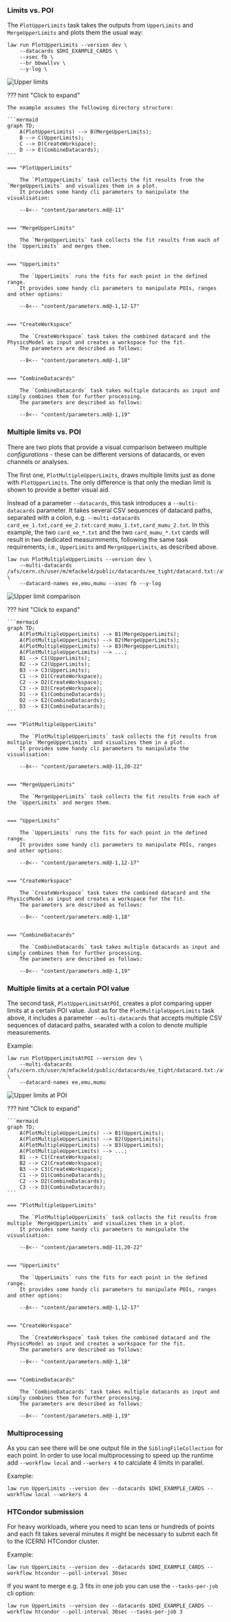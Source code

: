 ### Limits vs. POI

The `PlotUpperLimits` task takes the outputs from `UpperLimits` and `MergeUpperLimits` and plots them the usual way:

```shell hl_lines="1-5"
law run PlotUpperLimits --version dev \
    --datacards $DHI_EXAMPLE_CARDS \
    --xsec fb \
    --br bbwwllvv \
    --y-log \
```

![Upper limits](../images/limits__r__kl_n51_-25.0_25.0__fb_bbwwllvv_log.png)

??? hint "Click to expand"

    The example assumes the following directory structure:

    ```mermaid
    graph TD;
        A(PlotUpperLimits) --> B(MergeUpperLimits);
        B --> C(UpperLimits);
        C --> D(CreateWorkspace);
        D --> E(CombineDatacards);
    ```

    === "PlotUpperLimits"

        The `PlotUpperLimits` task collects the fit results from the `MergeUpperLimits` and visualizes them in a plot.
        It provides some handy cli parameters to manipulate the visualisation:

        --8<-- "content/parameters.md@-11"


    === "MergeUpperLimits"

        The `MergeUpperLimits` task collects the fit results from each of the `UpperLimits` and merges them.


    === "UpperLimits"

        The `UpperLimits` runs the fits for each point in the defined range.
        It provides some handy cli parameters to manipulate POIs, ranges and other options:

        --8<-- "content/parameters.md@-1,12-17"


    === "CreateWorkspace"

        The `CreateWorkspace` task takes the combined datacard and the PhysicsModel as input and creates a workspace for the fit.
        The parameters are described as follows:

        --8<-- "content/parameters.md@-1,18"    


    === "CombineDatacards"

        The `CombineDatacards` task takes multiple datacards as input and simply combines them for further processing.
        The parameters are described as follows:

        --8<-- "content/parameters.md@-1,19"  




### Multiple limits vs. POI

There are two plots that provide a visual comparison between multiple *configurations* - these can be different versions of datacards, or even channels or analyses.

The first one, `PlotMultipleUpperLimits`, draws multiple limits just as done with `PlotUpperLimits`.
The only difference is that only the median limit is shown to provide a better visual aid.

Instead of a parameter `--datacards`, this task introduces a `--multi-datacards` parameter.
It takes several CSV sequences of datacard paths, separated with a colon, e.g. `--multi-datacards card_ee_1.txt,card_ee_2.txt:card_mumu_1.txt,card_mumu_2.txt`.
In this example, the two `card_ee_*.txt` and the two `card_mumu_*.txt` cards will result in two dedicated measurmments, following the same task requirements, i.e., `UpperLimits` and `MergeUpperLimits`, as described above.

```shell hl_lines="1-3"
law run PlotMultipleUpperLimits --version dev \
    --multi-datacards /afs/cern.ch/user/m/mfackeld/public/datacards/ee_tight/datacard.txt:/afs/cern.ch/user/m/mfackeld/public/datacards/emu_tight/datacard.txt:/afs/cern.ch/user/m/mfackeld/public/datacards/mumu_tight/datacard.txt \
    --datacard-names ee,emu,mumu --xsec fb --y-log
```

![Upper limit comparison](../images/multilimits__r__kl_n51_-25.0_25.0__fb_log.png)

??? hint "Click to expand"

    ```mermaid
    graph TD;
        A(PlotMultipleUpperLimits) --> B1(MergeUpperLimits);
        A(PlotMultipleUpperLimits) --> B2(MergeUpperLimits);
        A(PlotMultipleUpperLimits) --> B3(MergeUpperLimits);
        A(PlotMultipleUpperLimits) --> ...;
        B1 --> C1(UpperLimits);
        B2 --> C2(UpperLimits);
        B3 --> C3(UpperLimits);
        C1 --> D1(CreateWorkspace);
        C2 --> D2(CreateWorkspace);
        C3 --> D3(CreateWorkspace);
        D1 --> E1(CombineDatacards);
        D2 --> E2(CombineDatacards);
        D3 --> E3(CombineDatacards);
    ```

    === "PlotMultipleUpperLimits"

        The `PlotMultipleUpperLimits` task collects the fit results from multiple `MergeUpperLimits` and visualizes them in a plot.
        It provides some handy cli parameters to manipulate the visualisation:

        --8<-- "content/parameters.md@-11,20-22"


    === "MergeUpperLimits"

        The `MergeUpperLimits` task collects the fit results from each of the `UpperLimits` and merges them.


    === "UpperLimits"

        The `UpperLimits` runs the fits for each point in the defined range.
        It provides some handy cli parameters to manipulate POIs, ranges and other options:

        --8<-- "content/parameters.md@-1,12-17"


    === "CreateWorkspace"

        The `CreateWorkspace` task takes the combined datacard and the PhysicsModel as input and creates a workspace for the fit.
        The parameters are described as follows:

        --8<-- "content/parameters.md@-1,18"    


    === "CombineDatacards"

        The `CombineDatacards` task takes multiple datacards as input and simply combines them for further processing.
        The parameters are described as follows:

        --8<-- "content/parameters.md@-1,19" 



### Multiple limits at a certain POI value

The second task, `PlotUpperLimitsAtPOI`, creates a plot comparing upper limits at a certain POI value.
Just as for the `PlotMultipleUpperLimits` task above, it includes a parameter `--multi-datacards` that accepts multiple CSV sequences of datacard paths, searated with a colon to denote multiple measurements.

Example:

```shell hl_lines="1-3"
law run PlotUpperLimitsAtPOI --version dev \
    --multi-datacards /afs/cern.ch/user/m/mfackeld/public/datacards/ee_tight/datacard.txt:/afs/cern.ch/user/m/mfackeld/public/datacards/emu_tight/datacard.txt:/afs/cern.ch/user/m/mfackeld/public/datacards/mumu_tight/datacard.txt \
    --datacard-names ee,emu,mumu
```

![Upper limits at POI](../images/limitatpoi__r__kl_1.0.png)

??? hint "Click to expand"

    ```mermaid
    graph TD;
        A(PlotMultipleUpperLimits) --> B1(UpperLimits);
        A(PlotMultipleUpperLimits) --> B2(UpperLimits);
        A(PlotMultipleUpperLimits) --> B3(UpperLimits);
        A(PlotMultipleUpperLimits) --> ...;
        B1 --> C1(CreateWorkspace);
        B2 --> C2(CreateWorkspace);
        B3 --> C3(CreateWorkspace);
        C1 --> D1(CombineDatacards);
        C2 --> D2(CombineDatacards);
        C3 --> D3(CombineDatacards);
    ```

    === "PlotMultipleUpperLimits"

        The `PlotMultipleUpperLimits` task collects the fit results from multiple `MergeUpperLimits` and visualizes them in a plot.
        It provides some handy cli parameters to manipulate the visualisation:

        --8<-- "content/parameters.md@-11,20-22"


    === "UpperLimits"

        The `UpperLimits` runs the fits for each point in the defined range.
        It provides some handy cli parameters to manipulate POIs, ranges and other options:

        --8<-- "content/parameters.md@-1,12-17"


    === "CreateWorkspace"

        The `CreateWorkspace` task takes the combined datacard and the PhysicsModel as input and creates a workspace for the fit.
        The parameters are described as follows:

        --8<-- "content/parameters.md@-1,18"    


    === "CombineDatacards"

        The `CombineDatacards` task takes multiple datacards as input and simply combines them for further processing.
        The parameters are described as follows:

        --8<-- "content/parameters.md@-1,19" 



### Multiprocessing

As you can see there will be one output file in the `SiblingFileCollection` for each point. In order to use local multiprocessing to speed up the runtime add `--workflow local` and `--workers 4` to calculate 4 limits in parallel.

Example:

```shell hl_lines="1"
law run UpperLimits --version dev --datacards $DHI_EXAMPLE_CARDS --workflow local --workers 4
```


### HTCondor submission

For heavy workloads, where you need to scan tens or hundreds of points and each fit takes several minutes it might be necessary to submit each fit to the (CERN) HTCondor cluster.

Example:

```shell hl_lines="1"
law run UpperLimits --version dev --datacards $DHI_EXAMPLE_CARDS --workflow htcondor --poll-interval 30sec
```

If you want to merge e.g. 3 fits in one job you can use the `--tasks-per-job` cli option:

```shell hl_lines="1"
law run UpperLimits --version dev --datacards $DHI_EXAMPLE_CARDS --workflow htcondor --poll-interval 30sec --tasks-per-job 3
```